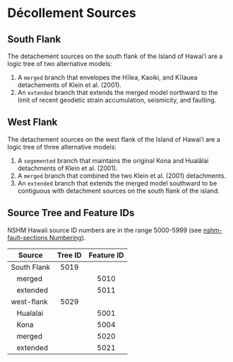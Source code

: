 # Décollement Sources

## South Flank

The detachement sources on the south flank of the Island of Hawai‘i are a logic tree of two
alternative models:

1. A `merged` branch that envelopes the Hīlea, Kaoiki, and Kīlauea detachements of Klein et
   al. (2001).
2. An `extended` branch that extends the merged model northward to the limit of recent geodetic
   strain accumulation, seismicity, and faulting.

## West Flank

The detachement sources on the west flank of the Island of Hawai‘i are a logic tree of three
alternative models:

1. A `segemented` branch that maintains the original Kona and Hualālai detachments of Klein et
   al. (2001).
2. A `merged` branch that combined the two Klein et al. (2001) detachments.
3. An `extended` branch that extends the merged model southward to be contiguous with detachment
   sources on the south flank of the island.

## Source Tree and Feature IDs

NSHM Hawaii source ID numbers are in the range 5000-5999 (see [nshm-fault-sections Numbering][1]).

| Source                        | Tree ID | Feature ID |
| ----------------------------- |:-------:|:----------:|
| South Flank                   | 5019    |            |
| &nbsp;&nbsp;&nbsp;merged      |         | 5010       |
| &nbsp;&nbsp;&nbsp;extended    |         | 5011       |
| west-flank                    | 5029    |            |
| &nbsp;&nbsp;&nbsp;Hualalai    |         | 5001       |
| &nbsp;&nbsp;&nbsp;Kona        |         | 5004       |
| &nbsp;&nbsp;&nbsp;merged      |         | 5020       |
| &nbsp;&nbsp;&nbsp;extended    |         | 5021       |

[1]: https://code.usgs.gov/ghsc/nshmp/nshm-fault-sections/-/blob/main/docs/Contents.md#numbering
